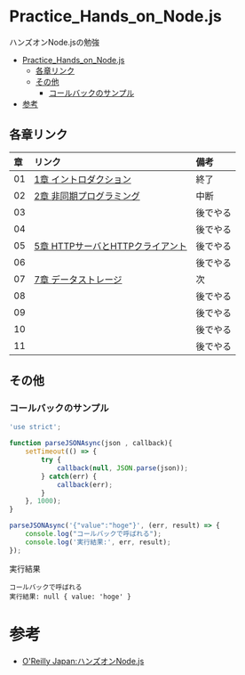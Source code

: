# Practice_Hands_on_Node.js
ハンズオンNode.jsの勉強

- [Practice_Hands_on_Node.js](#practice_hands_on_nodejs)
  - [各章リンク](#各章リンク)
  - [その他](#その他)
    - [コールバックのサンプル](#コールバックのサンプル)
- [参考](#参考)

## 各章リンク

| 章  | リンク | 備考 | 
| :-- | :-- | :-- |
| 01 | [1章 イントロダクション](./01_Introduction.md) | 終了 |
| 02 | [2章 非同期プログラミング](02_Asynchronous_programming.md) | 中断 |
| 03 | | 後でやる |
| 04 | | 後でやる |
| 05 | [5章 HTTPサーバとHTTPクライアント](./05_HTTP_Server_and_Client.md) | 後でやる |
| 06 | | 後でやる |
| 07 | [7章 データストレージ](./07_DataStrage.md) | 次 |
| 08 | | 後でやる |
| 09 | | 後でやる |
| 10 | | 後でやる |
| 11 | | 後でやる |

## その他

### コールバックのサンプル

```javascript : parseJSONAsync.json
'use strict';

function parseJSONAsync(json , callback){
    setTimeout(() => {
        try {
            callback(null, JSON.parse(json));
        } catch(err) {
            callback(err);
        }
    }, 1000);
}

parseJSONAsync('{"value":"hoge"}', (err, result) => {
    console.log("コールバックで呼ばれる");
    console.log('実行結果:', err, result);
});
```

実行結果
```
コールバックで呼ばれる
実行結果: null { value: 'hoge' }
```


# 参考

- [O'Reilly Japan:ハンズオンNode.js](https://www.oreilly.co.jp/books/9784873119236/)
